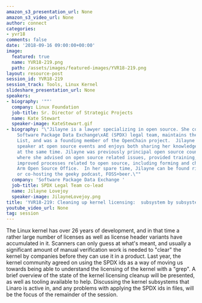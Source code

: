 ```yaml
---
amazon_s3_presentation_url: None
amazon_s3_video_url: None
author: connect
categories:
- yvr18
comments: false
date: '2018-09-16 09:00:00+00:00'
image:
  featured: true
  name: YVR18-219.png
  path: /assets/images/featured-images/YVR18-219.png
layout: resource-post
session_id: YVR18-219
session_track: Tools, Linux Kernel
slideshare_presentation_url: None
speakers:
- biography: '""'
  company: Linux Foundation
  job-title: Sr. Director of Strategic Projects
  name: Kate Stewart
  speaker-image: KateStewart.gif
- biography: "\"Jilayne is a lawyer specializing in open source. She co-leads the
    Software Package Data Exchange\xAE (SPDX) legal team, maintains the SPDX License
    List, and was a founding member of the OpenChain project.  Jilayne is a frequent
    speaker at open source events and enjoys both sharing her knowledge and learning
    at the same time. Jilayne was previously principal open source counsel at Arm,
    where she advised on open source related issues, provided training, and drove
    improved processes related to open source, including forming and chairing the
    Arm Open Source Office.  In her spare time, Jilayne can be found riding her bike(s)
    or co-hosting the geeky podcast, FOSS+beer.\""
  company: 'Software Package Data Exchange '
  job-title: SPDX Legal Team co-lead
  name: Jilayne Lovejoy
  speaker-image: JilayneLovejoy.png
title: 'YVR18-219: Cleaning up kernel licensing:  subsystem by subsystem'
youtube_video_url: None
tag: session
---
```


The Linux kernel has over 26 years of development,  and in that time a rather large number of licenses as well as license header variants have accumulated in it.   Scanners can only guess at what's meant, and usually a significant amount of manual verification work is needed to "clear" the kernel by companies before they can use it in a product.
Last year, the kernel community agreed on using the SPDX ids as a way of moving us towards being able to understand the licensing of the kernel with a "grep".     A brief overview of the state of the kernel licensing cleanup will be presented, as well as tooling available to help.   Discussing the kernel subsystems that Linaro is active in, and any problems with applying the SPDX ids in files,  will be the focus of the remainder of the session.